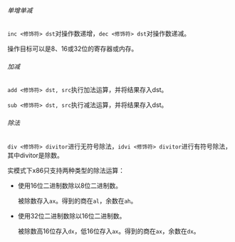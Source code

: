 ###### 单增单减

`inc <修饰符> dst`对操作数递增，`dec <修饰符> dst`对操作数递减。

操作目标可以是8、16或32位的寄存器或内存。

###### 加减

`add <修饰符> dst, src`执行加法运算，并将结果存入dst。

`sub <修饰符> dst, src`执行减法运算，并将结果存入dst。

###### 除法

`div <修饰符> divitor`进行无符号除法，`idvi <修饰符> divitor`进行有符号除法，其中divitor是除数。

实模式下x86只支持两种类型的除法运算：

* 使用16位二进制数除以8位二进制数。

  被除数存入`ax`。得到的商在`al`，余数在`ah`。

* 使用32位二进制数除以16位二进制数。

  被除数高16位存入`dx`，低16位存入`ax`。得到的商在`ax`，余数在`dx`。
